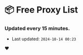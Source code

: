 # :package: Free Proxy List
### Updated every 15 minutes.

- Last updated: `2024-10-14 00:23`

:heart:
